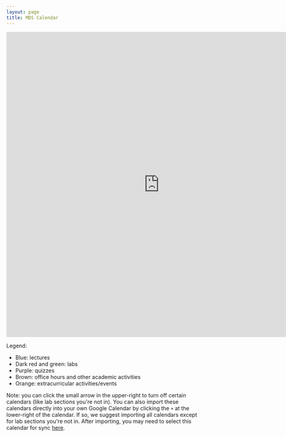 ```yaml
---
layout: page
title: MDS Calendar
---
```


<iframe src="https://calendar.google.com/calendar/b/2/embed?showTitle=0&amp;showPrint=0&amp;showTz=1&amp;mode=WEEK&amp;height=600&amp;wkst=2&amp;bgcolor=%23FFFFFF&amp;src=luh223qsrlqmts9i86p7v6m204%40group.calendar.google.com&amp;color=%23711616&amp;src=vbqklh5f7qpkoplteurlb9r1ps%40group.calendar.google.com&amp;color=%235F6B02&amp;src=1ld9ugd459qepa0eb0e4b77kl0%40group.calendar.google.com&amp;color=%232952A3&amp;src=ejhrb9q92fkngsl2jmag6lccvg%40group.calendar.google.com&amp;color=%23BE6D00&amp;src=7mfpluc2hrdcbvko25bd6n2130%40group.calendar.google.com&amp;color=%236B3304&amp;src=51mn8ie2s8tfl2gum1f7r46n70%40group.calendar.google.com&amp;color=%238E24AA&amp;ctz=America%2FVancouver" style="border-width:0" width="800" height="800" frameborder="0" scrolling="no"></iframe>

Legend:

- Blue: lectures
- Dark red and green: labs
- Purple: quizzes
- Brown: office hours and other academic activities
- Orange: extracurricular activities/events


Note: you can click the small arrow in the upper-right to turn off certain calendars (like lab sections you're not in). You can also import these calendars directly into your own Google Calendar by clicking the `+` at the lower-right of the calendar. If so, we suggest importing all calendars except for lab sections you're not in. After importing, you may need to select this calendar for sync [here](https://calendar.google.com/calendar/u/0/syncselect).
